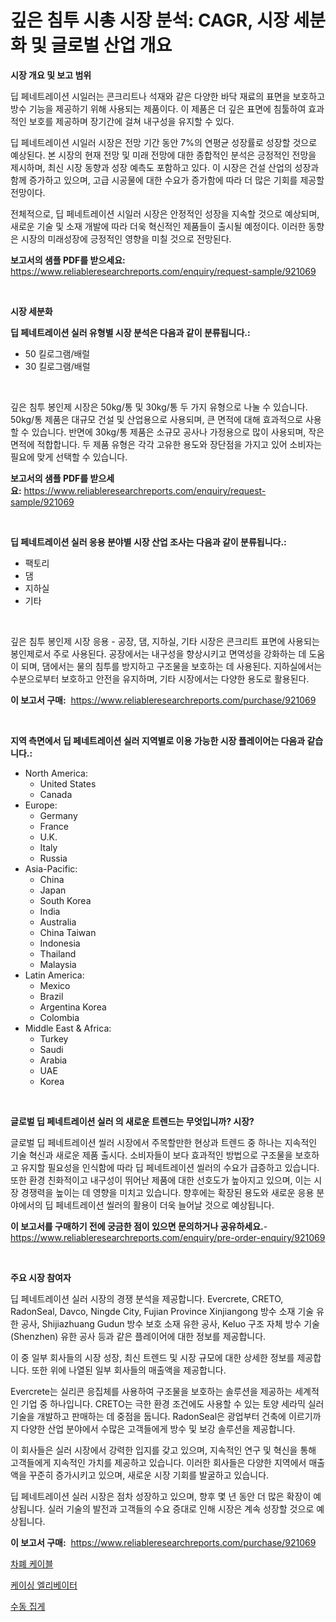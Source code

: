 <p><h1>깊은 침투 시총 시장 분석: CAGR, 시장 세분화 및 글로벌 산업 개요</h1></p><p><strong>시장 개요 및 보고 범위</strong></p>
<p><p>딥 페네트레이션 시일러는 콘크리트나 석재와 같은 다양한 바닥 재료의 표면을 보호하고 방수 기능을 제공하기 위해 사용되는 제품이다. 이 제품은 더 깊은 표면에 침툴하여 효과적인 보호를 제공하며 장기간에 걸쳐 내구성을 유지할 수 있다.</p><p>딥 페네트레이션 시일러 시장은 전망 기간 동안 7%의 연평균 성장률로 성장할 것으로 예상된다. 본 시장의 현재 전망 및 미래 전망에 대한 종합적인 분석은 긍정적인 전망을 제시하며, 최신 시장 동향과 성장 예측도 포함하고 있다. 이 시장은 건설 산업의 성장과 함께 증가하고 있으며, 고급 시공물에 대한 수요가 증가함에 따라 더 많은 기회를 제공할 전망이다.</p><p>전체적으로, 딥 페네트레이션 시일러 시장은 안정적인 성장을 지속할 것으로 예상되며, 새로운 기술 및 소재 개발에 따라 더욱 혁신적인 제품들이 출시될 예정이다. 이러한 동향은 시장의 미래성장에 긍정적인 영향을 미칠 것으로 전망된다.</p></p>
<p><strong>보고서의 샘플 PDF를 받으세요:</strong> <a href="https://www.reliableresearchreports.com/enquiry/request-sample/921069">https://www.reliableresearchreports.com/enquiry/request-sample/921069</a></p>
<p>&nbsp;</p>
<p><strong>시장 세분화</strong></p>
<p><strong>딥 페네트레이션 실러 유형별 시장 분석은 다음과 같이 분류됩니다.:</strong></p>
<p><ul><li>50 킬로그램/배럴</li><li>30 킬로그램/배럴</li></ul></p>
<p>&nbsp;</p>
<p><p>깊은 침투 봉인제 시장은 50kg/통 및 30kg/통 두 가지 유형으로 나눌 수 있습니다. 50kg/통 제품은 대규모 건설 및 산업용으로 사용되며, 큰 면적에 대해 효과적으로 사용할 수 있습니다. 반면에 30kg/통 제품은 소규모 공사나 가정용으로 많이 사용되며, 작은 면적에 적합합니다. 두 제품 유형은 각각 고유한 용도와 장단점을 가지고 있어 소비자는 필요에 맞게 선택할 수 있습니다.</p></p>
<p><strong>보고서의 샘플 PDF를 받으세요:</strong>&nbsp;<a href="https://www.reliableresearchreports.com/enquiry/request-sample/921069">https://www.reliableresearchreports.com/enquiry/request-sample/921069</a></p>
<p>&nbsp;</p>
<p><strong> 딥 페네트레이션 실러 응용 분야별 시장 산업 조사는 다음과 같이 분류됩니다.:</strong></p>
<p><ul><li>팩토리</li><li>댐</li><li>지하실</li><li>기타</li></ul></p>
<p>&nbsp;</p>
<p><p>깊은 침투 봉인제 시장 응용 - 공장, 댐, 지하실, 기타 시장은 콘크리트 표면에 사용되는 봉인제로서 주로 사용된다. 공장에서는 내구성을 향상시키고 면역성을 강화하는 데 도움이 되며, 댐에서는 물의 침투를 방지하고 구조물을 보호하는 데 사용된다. 지하실에서는 수분으로부터 보호하고 안전을 유지하며, 기타 시장에서는 다양한 용도로 활용된다.</p></p>
<p><strong>이 보고서 구매:</strong>&nbsp; <a href="https://www.reliableresearchreports.com/purchase/921069">https://www.reliableresearchreports.com/purchase/921069</a></p>
<p>&nbsp;</p>
<p><strong>지역 측면에서 딥 페네트레이션 실러 지역별로 이용 가능한 시장 플레이어는 다음과 같습니다.:</strong></p>
<p><ul>
    <li>
        North America:
        <ul>
            <li>United States</li>
            <li>Canada</li>
        </ul>
    </li>
    <li>
        Europe:
        <ul>
            <li>Germany</li>
            <li>France</li>
            <li>U.K.</li>
            <li>Italy</li>
            <li>Russia</li>
        </ul>
    </li>
    <li>
        Asia-Pacific:
        <ul>
            <li>China</li>
            <li>Japan</li>
            <li>South Korea</li>
            <li>India</li>
            <li>Australia</li>
            <li>China Taiwan</li>
            <li>Indonesia</li>
            <li>Thailand</li>
            <li>Malaysia</li>
        </ul>
    </li>
    <li>
        Latin America:
        <ul>
            <li>Mexico</li>
            <li>Brazil</li>
            <li>Argentina Korea</li>
            <li>Colombia</li>
        </ul>
    </li>
    <li>
        Middle East & Africa:
        <ul>
            <li>Turkey</li>
            <li>Saudi</li>
            <li>Arabia</li>
            <li>UAE</li>
            <li>Korea</li>
        </ul>
    </li>
    </ul></p>
<p>&nbsp;</p>
<p><strong>글로벌 딥 페네트레이션 실러 의 새로운 트렌드는 무엇입니까? 시장?</strong></p>
<p><p>글로벌 딥 페네트레이션 씰러 시장에서 주목할만한 현상과 트렌드 중 하나는 지속적인 기술 혁신과 새로운 제품 출시다. 소비자들이 보다 효과적인 방법으로 구조물을 보호하고 유지할 필요성을 인식함에 따라 딥 페네트레이션 씰러의 수요가 급증하고 있습니다. 또한 환경 친화적이고 내구성이 뛰어난 제품에 대한 선호도가 높아지고 있으며, 이는 시장 경쟁력을 높이는 데 영향을 미치고 있습니다. 향후에는 확장된 용도와 새로운 응용 분야에서의 딥 페네트레이션 씰러의 활용이 더욱 늘어날 것으로 예상됩니다.</p></p>
<p><strong>이 보고서를 구매하기 전에 궁금한 점이 있으면 문의하거나 공유하세요.</strong>- <a href="https://www.reliableresearchreports.com/enquiry/pre-order-enquiry/921069">https://www.reliableresearchreports.com/enquiry/pre-order-enquiry/921069</a></p>
<p>&nbsp;</p>
<p><strong>주요 시장 참여자</strong></p>
<p><p>딥 페네트레이션 실러 시장의 경쟁 분석을 제공합니다. Evercrete, CRETO, RadonSeal, Davco, Ningde City, Fujian Province Xinjiangong 방수 소재 기술 유한 공사, Shijiazhuang Gudun 방수 보호 소재 유한 공사, Keluo 구조 자체 방수 기술 (Shenzhen) 유한 공사 등과 같은 플레이어에 대한 정보를 제공합니다.</p><p>이 중 일부 회사들의 시장 성장, 최신 트렌드 및 시장 규모에 대한 상세한 정보를 제공합니다. 또한 위에 나열된 일부 회사들의 매출액을 제공합니다.</p><p>Evercrete는 실리콘 응집체를 사용하여 구조물을 보호하는 솔루션을 제공하는 세계적인 기업 중 하나입니다. CRETO는 극한 환경 조건에도 사용할 수 있는 토양 세라믹 실러 기술을 개발하고 판매하는 데 중점을 둡니다. RadonSeal은 광업부터 건축에 이르기까지 다양한 산업 분야에서 수많은 고객들에게 방수 및 보강 솔루션을 제공합니다.</p><p>이 회사들은 실러 시장에서 강력한 입지를 갖고 있으며, 지속적인 연구 및 혁신을 통해 고객들에게 지속적인 가치를 제공하고 있습니다. 이러한 회사들은 다양한 지역에서 매출액을 꾸준히 증가시키고 있으며, 새로운 시장 기회를 발굴하고 있습니다.</p><p>딥 페네트레이션 실러 시장은 점차 성장하고 있으며, 향후 몇 년 동안 더 많은 확장이 예상됩니다. 실러 기술의 발전과 고객들의 수요 증대로 인해 시장은 계속 성장할 것으로 예상됩니다.</p></p>
<p><strong>이 보고서 구매:</strong>&nbsp;&nbsp;<a href="https://www.reliableresearchreports.com/purchase/921069">https://www.reliableresearchreports.com/purchase/921069</a></p>
<p><p><a href="https://github.com/laholand/Market-Research-Report-List-2/blob/main/6310368181977.md">차폐 케이블</a></p><p><a href="https://github.com/sougarounis/Market-Research-Report-List-2/blob/main/8121601181978.md">케이싱 엘리베이터</a></p><p><a href="https://github.com/laholand/Market-Research-Report-List-2/blob/main/3952441181979.md">수동 집게</a></p></p>
